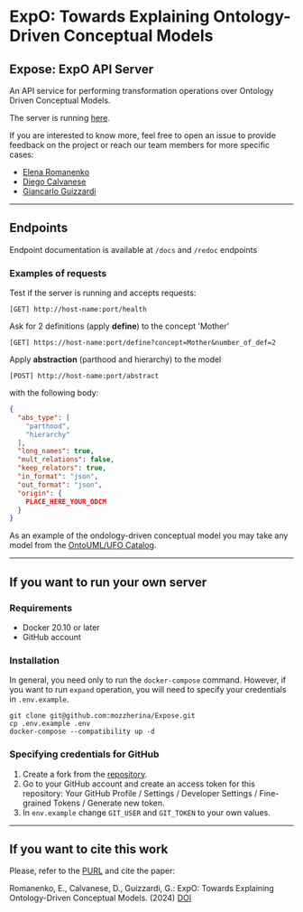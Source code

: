 # ExpO: Towards Explaining Ontology-Driven Conceptual Models

## Expose: ExpO API Server
An API service for performing transformation operations over Ontology Driven Conceptual Models.

The server is running [here](https://expose.eng.unibz.it/health).

If you are interested to know more, feel free to open an issue to provide feedback on the project or reach our team members for more specific cases:

* [Elena Romanenko](https://github.com/mozzherina)
* [Diego Calvanese](http://www.inf.unibz.it/~calvanese/)
* [Giancarlo Guizzardi](https://people.utwente.nl/g.guizzardi)

___

## Endpoints
Endpoint documentation is available at `/docs` and `/redoc` endpoints

### Examples of requests
Test if the server is running and accepts requests:
```shell script
[GET] http://host-name:port/health
```

Ask for 2 definitions (apply __define__) to the concept 'Mother'
```shell script
[GET] https://host-name:port/define?concept=Mother&number_of_def=2
```

Apply __abstraction__ (parthood and hierarchy) to the model
```shell script
[POST] http://host-name:port/abstract
```
with the following body:
```json
{
  "abs_type": [
    "parthood",
    "hierarchy"
  ],
  "long_names": true,
  "mult_relations": false,
  "keep_relators": true,
  "in_format": "json",
  "out_format": "json",
  "origin": {
    PLACE_HERE_YOUR_ODCM
  }
}
```
As an example of the ondology-driven conceptual model you may take any model from the 
[OntoUML/UFO Catalog](https://github.com/OntoUML/ontouml-models/tree/master/models).

___
## If you want to run your own server

### Requirements
* Docker 20.10 or later
* GitHub account

### Installation
In general, you need only to run the `docker-compose` command. 
However, if you want to run `expand` operation, you will need to specify your credentials in `.env.example`.

```shell script
git clone git@github.com:mozzherina/Expose.git
cp .env.example .env
docker-compose --compatibility up -d
```

### Specifying credentials for GitHub
1. Create a fork from the [repository](https://github.com/OntoUML/ontouml-models/).
2. Go to your GitHub account and create an access token for this repository:
Your GitHub Profile / Settings / Developer Settings / Fine-grained Tokens / 
Generate new token.
3. In `env.example` change `GIT_USER` and `GIT_TOKEN` to your own values.

___
## If you want to cite this work

Please, refer to the [PURL](https://purl.org/expo/expose) and
cite the paper: 

Romanenko, E., Calvanese, D., Guizzardi, G.: ExpO: Towards Explaining Ontology-Driven Conceptual Models. (2024) [DOI](https://doi.org/10.1007/978-3-031-59468-7_3)
